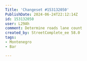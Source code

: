 ```yaml
---
Title: 'Changeset #153132050'
PublishDate: 2024-06-24T22:12:14Z
id: 153132050
user: L29Ah
comment: Determine roads lane count
created_by: StreetComplete_ee 58.0
tags:
- Montenegro
- Bar

---
```

